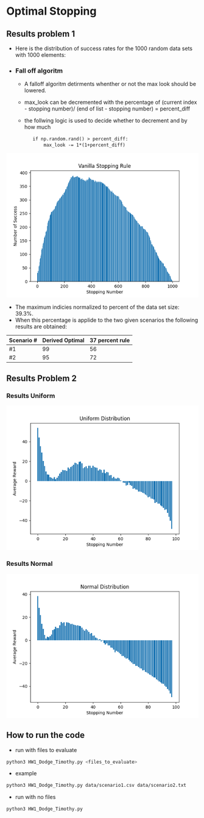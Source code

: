 # Optimal Stopping

## Results problem 1

* Here is the distribution of success rates for the 1000 random data sets with 1000 elements:

* ### Fall off algoritm

  * A falloff algoritm detirments whenther or not the max look should be lowered.
  * max_look can be decremented with the percentage of (current index - stopping number)/ (end of list - stopping number) = percent_diff
  * the follwing logic is used to decide whether to decrement and by how much

     ```python3
        if np.random.rand() > percent_diff:
            max_look -= 1*(1+percent_diff)
    ```

![Distribution of success rates](figures/vanilla_gen.png)

* The maximum indicies normalized to percent of the data set size: 39.3%.
* When this percentage is applide to the two given scenarios the following results are obtained:

| Scenario # | Derived Optimal | 37 percent rule|
| --------   | -----------     | ----------- |
|   #1       |  99             | 56          |
|   #2       |  95             | 72          |

## Results Problem 2

### Results Uniform

![Uniform](figures/uniform.png)

### Results Normal

![Normal](figures/normal.png)

## How to run the code

* run with files to evaluate

```bash
python3 HW1_Dodge_Timothy.py <files_to_evaluate>
```

* example

```bash
python3 HW1_Dodge_Timothy.py data/scenario1.csv data/scenario2.txt
```

* run with no files

```bash
python3 HW1_Dodge_Timothy.py
```

